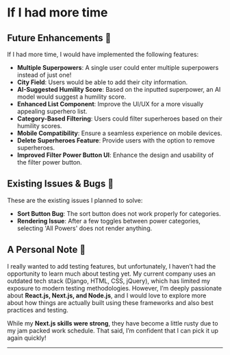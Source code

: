 # If I had more time

## Future Enhancements 🚀

If I had more time, I would have implemented the following features:

- **Multiple Superpowers**: A single user could enter multiple superpowers instead of just one!
- **City Field**: Users would be able to add their city information.
- **AI-Suggested Humility Score**: Based on the inputted superpower, an AI model would suggest a humility score.
- **Enhanced List Component**: Improve the UI/UX for a more visually appealing superhero list.
- **Category-Based Filtering**: Users could filter superheroes based on their humility scores.
- **Mobile Compatibility**: Ensure a seamless experience on mobile devices.
- **Delete Superheroes Feature**: Provide users with the option to remove superheroes.
- **Improved Filter Power Button UI**: Enhance the design and usability of the filter power button.

## Existing Issues & Bugs 🐞

These are the existing issues I planned to solve:

- **Sort Button Bug**: The sort button does not work properly for categories.
- **Rendering Issue**: After a few toggles between power categories, selecting 'All Powers' does not render anything.

## A Personal Note 📝

I really wanted to add testing features, but unfortunately, I haven’t had the opportunity to learn much about testing yet. My current company uses an outdated tech stack (Django, HTML, CSS, jQuery), which has limited my exposure to modern testing methodologies. However, I’m deeply passionate about **React.js, Next.js, and Node.js**, and I would love to explore more about how things are actually built using these frameworks and also best practices and testing.

While my **Next.js skills were strong**, they have become a little rusty due to my jam packed work schedule. That said, I’m confident that I can pick it up again quickly!

---

